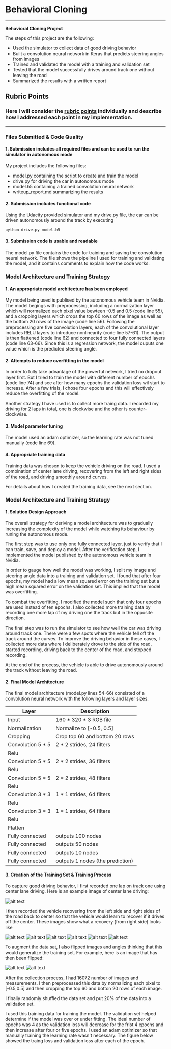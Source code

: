 # **Behavioral Cloning** 

---

**Behavioral Cloning Project**

The steps of this project are the following:
* Used the simulator to collect data of good driving behavior
* Built a convolution neural network in Keras that predicts steering angles from images
* Trained and validated the model with a training and validation set
* Tested that the model successfully drives around track one without leaving the road
* Summarized the results with a written report

## Rubric Points
### Here I will consider the [rubric points](https://review.udacity.com/#!/rubrics/432/view) individually and describe how I addressed each point in my implementation.  

---
### Files Submitted & Code Quality

#### 1. Submission includes all required files and can be used to run the simulator in autonomous mode

My project includes the following files:
* model.py containing the script to create and train the model
* drive.py for driving the car in autonomous mode
* model.h5 containing a trained convolution neural network 
* writeup_report.md summarizing the results

#### 2. Submission includes functional code
Using the Udacity provided simulator and my drive.py file, the car can be driven autonomously around the track by executing 
```sh
python drive.py model.h5
```

#### 3. Submission code is usable and readable

The model.py file contains the code for training and saving the convolution neural network. The file shows the pipeline I used for training and validating the model, and it contains comments to explain how the code works.

### Model Architecture and Training Strategy

#### 1. An appropriate model architecture has been employed

My model being used is publised by the autonomous vehicle team in Nvidia. The model begings with preprocessing, including a normalization layer which will normalized each pixel value bewteen -0.5 and 0.5 (code line 55), and a cropping layers which crops the top 60 rows of the image as well as the bottom 20 rows of the image (code line 56). Following the preprocessing are five convolution layers, each of the convolutional layer includes RELU layers to introduce nonlinearity (code line 57-61). The output is then flattened (code line 62) and connected to four fully connected layers (code line 63-66). Since this is a regression network, the model ouputs one value which is the predicted steering angle.

#### 2. Attempts to reduce overfitting in the model

In order to fully take advantage of the powerful network, I tried no dropout layer first. But I tried to train the model with different number of epochs (code line 74) and see after how many epochs the validation loss wil start to increase. After a few trials, I chose four epochs and this will effectively reduce the overfitting of the model.

Another strategy I have used is to collect more traing data. I recorded my driving for 2 laps in total, one is clockwise and the other is counter-clockwise.

#### 3. Model parameter tuning

The model used an adam optimizer, so the learning rate was not tuned manually (code line 69).

#### 4. Appropriate training data

Training data was chosen to keep the vehicle driving on the road. I used a combination of center lane driving, recovering from the left and right sides of the road, and driving smoothly around curves. 

For details about how I created the training data, see the next section. 

### Model Architecture and Training Strategy

#### 1. Solution Design Approach

The overall strategy for deriving a model architecture was to gradually increasing the complexity of the model while watching its behaviour by runing the autonomous mode.

The first step was to use only one fully connected layer, just to verify that I can train, save, and deploy a model. After the verification step, I implemented the model published by the autonomous vehicle team in Nvidia.

In order to gauge how well the model was working, I split my image and steering angle data into a training and validation set. I found that after four epochs, my model had a low mean squared error on the training set but a high mean squared error on the validation set. This implied that the model was overfitting. 

To combat the overfitting, I modified the model such that only four epochs are used instead of ten epochs. I also collected more training data by recording one more lap of my driving one the track but in the opposite direction.

The final step was to run the simulator to see how well the car was driving around track one. There were a few spots where the vehicle fell off the track around the curves. To improve the driving behavior in these cases, I collected more data where I deliberately drove to the side of the road, started recording, driving back to the center of the road, and stopped recording.

At the end of the process, the vehicle is able to drive autonomously around the track without leaving the road.

#### 2. Final Model Architecture

The final model architecture (model.py lines 54-66) consisted of a convolution neural network with the following layers and layer sizes.

Layer | Description
--- | --- 
Input | 160 * 320 * 3 RGB file
Normalization | Normalize to [-0.5, 0.5]
Cropping | Crop top 60 and bottom 20 rows
Convolution 5 * 5 | 2 * 2 strides, 24 filters
Relu | 
Convolution 5 * 5 | 2 * 2 strides, 36 filters
Relu | 
Convolution 5 * 5 | 2 * 2 strides, 48 filters
Relu | 
Convolution 3 * 3 | 1 * 1 strides, 64 filters
Relu | 
Convolution 3 * 3 | 1 * 1 strides, 64 filters
Relu | 
Flatten | 
Fully connected | outputs 100 nodes
Fully connected | outputs 50 nodes
Fully connected | outputs 10 nodes
Fully connected | outputs 1 nodes (the prediction)

#### 3. Creation of the Training Set & Training Process

To capture good driving behavior, I first recorded one lap on track one using center lane driving. Here is an example image of center lane driving:

![alt text](https://github.com/BillyZheLi/Clone-Driving-Behavior-Using-Deep-Learning/blob/master/selected%20images/center_2020_09_14_03_13_55_676.jpg "Model Visualization")

I then recorded the vehicle recovering from the left side and right sides of the road back to center so that the vehicle would learn to recover if it drives off the center. These images show what a recovery (from right side) looks like

![alt text](https://github.com/BillyZheLi/Clone-Driving-Behavior-Using-Deep-Learning/blob/master/selected%20images/center_2020_09_14_03_14_04_792.jpg "Recovery Image")
![alt text](https://github.com/BillyZheLi/Clone-Driving-Behavior-Using-Deep-Learning/blob/master/selected%20images/center_2020_09_14_03_14_05_005.jpg "Recovery Image")
![alt text](https://github.com/BillyZheLi/Clone-Driving-Behavior-Using-Deep-Learning/blob/master/selected%20images/center_2020_09_14_03_14_06_006.jpg "Recovery Image")
![alt text](https://github.com/BillyZheLi/Clone-Driving-Behavior-Using-Deep-Learning/blob/master/selected%20images/center_2020_09_14_03_14_07_050.jpg "Recovery Image")
![alt text](https://github.com/BillyZheLi/Clone-Driving-Behavior-Using-Deep-Learning/blob/master/selected%20images/center_2020_09_14_03_14_08_033.jpg "Recovery Image")
![alt text](https://github.com/BillyZheLi/Clone-Driving-Behavior-Using-Deep-Learning/blob/master/selected%20images/center_2020_09_14_03_14_08_595.jpg "Recovery Image")

To augment the data sat, I also flipped images and angles thinking that this would generalize the training set. For example, here is an image that has then been flipped:

![alt text](https://github.com/BillyZheLi/Clone-Driving-Behavior-Using-Deep-Learning/blob/master/selected%20images/center_2020_09_14_03_14_11_344.jpg "Unflipped Image")
![alt text](https://github.com/BillyZheLi/Clone-Driving-Behavior-Using-Deep-Learning/blob/master/selected%20images/center_2020_09_14_03_14_11_344_flipped.jpg "Flipped Image")

After the collection process, I had 16072 number of images and measurements. I then preprocessed this data by normalizing each pixel to [-0.5,0.5] and then cropping the top 60 and botton 20 rows of each image.

I finally randomly shuffled the data set and put 20% of the data into a validation set. 

I used this training data for training the model. The validation set helped determine if the model was over or under fitting. The ideal number of epochs was 4 as the validation loss will decrease for the frist 4 epochs and then increase after four or five epochs. I used an adam optimizer so that manually training the learning rate wasn't necessary. The figure below showed the traing loss and validation loss after each of the epoch.
